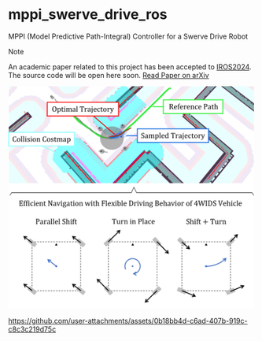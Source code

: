 # mppi_swerve_drive_ros
MPPI (Model Predictive Path-Integral) Controller for a Swerve Drive Robot

> [!NOTE]
> An academic paper related to this project has been accepted to [IROS2024](http://www.iros2024-abudhabi.org/). The source code will be open here soon.
> [Read Paper on arXiv](https://arxiv.org/abs/2409.08648) <!-- arxiv link -->

<!-- eyecatch image -->
<img src="./media/eyecatch.png" width="500px" />

<!-- demo movie -->

https://github.com/user-attachments/assets/0b18bb4d-c6ad-407b-919c-c8c3c219d75c

